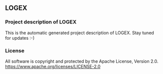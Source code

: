 ## LOGEX

### Project description of LOGEX

This is the automatic generated project description of LOGEX. Stay tuned for updates :-)

### License

All software is copyright and protected by the Apache License, Version 2.0.
https://www.apache.org/licenses/LICENSE-2.0